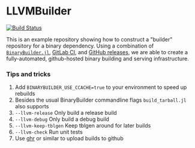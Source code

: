 # LLVMBuilder

[![Build Status](https://gitlab.com/BinaryBuilder.jl/LLVMBuilder/badges/master/pipeline.svg)](https://gitlab.com/BinaryBuilder.jl/LLVMBuilder/pipelines)

This is an example repository showing how to construct a "builder" repository for a binary dependency.  Using a combination of [`BinaryBuilder.jl`](https://github.com/staticfloat/BinaryBuilder.jl), [GitLab CI](https://about.gitlab.com/features/gitlab-ci-cd/), and [GitHub releases](https://docs.travis-ci.com/user/deployment/releases/), we are able to create a fully-automated, github-hosted binary building and serving infrastructure.

### Tips and tricks

1. Add `BINARYBUILDER_USE_CCACHE=true` to your environment to speed up rebuilds
2. Besides the usual BinaryBuilder commandline flags `build_tarball.jl` also supports
  1. `--llvm-release` Only build a release build
  2. `--llvm-debug` Only build a debug build
  3. `--llvm-keep-tblgen` Keep tblgen around for later builds
  3. `--llvm-check` Run unit tests
3. Use [ghr](https://github.com/tcnksm/ghr) or similar to upload builds to github
